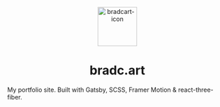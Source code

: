 <p align="center">
    <a href="https://bradc.art/">
        <img src="https://i.ibb.co/xXBJvw5/bradcart-icon.png" alt="bradcart-icon" border="0" width="90">
    </a>
</p>
<h1 align="center">
  bradc.art
</h1>

My portfolio site. Built with Gatsby, SCSS, Framer Motion & react-three-fiber.

